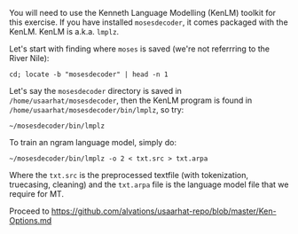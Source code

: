 
You will need to use the Kenneth Language Modelling (KenLM) toolkit for this exercise. If you have installed `mosesdecoder`, it comes packaged with the KenLM. KenLM is a.k.a. `lmplz`.

Let's start with finding where `moses` is saved (we're not referrring to the River Nile):

```
cd; locate -b "mosesdecoder" | head -n 1
```

Let's say the `mosesdecoder` directory is saved in `/home/usaarhat/mosesdecoder`, then the KenLM program is found in `/home/usaarhat/mosesdecoder/bin/lmplz`, so try:

```
~/mosesdecoder/bin/lmplz
```

To train an ngram language model, simply do:

```
~/mosesdecoder/bin/lmplz -o 2 < txt.src > txt.arpa
```

Where the `txt.src` is the preprocessed textfile (with tokenization, truecasing, cleaning) and the `txt.arpa` file is the language model file that we require for MT.

Proceed to https://github.com/alvations/usaarhat-repo/blob/master/Ken-Options.md
